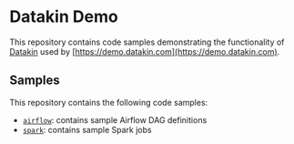 # Datakin Demo

This repository contains code samples demonstrating the functionality of [Datakin](https://datakin.com) used by [https://demo.datakin.com](https://demo.datakin.com).

## Samples

This repository contains the following code samples:

* [`airflow`](https://github.com/DatakinHQ/demo/tree/main/airflow): contains sample Airflow DAG definitions
* [`spark`](https://github.com/DatakinHQ/demo/tree/main/spark): contains sample Spark jobs 
